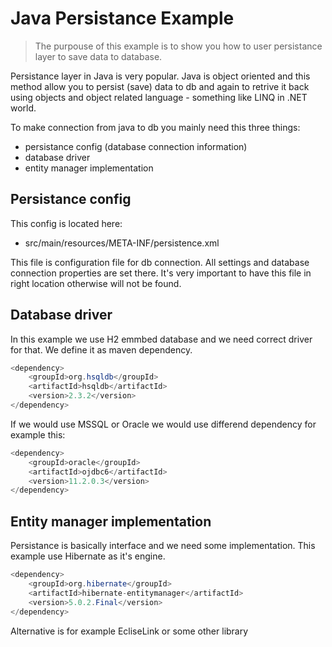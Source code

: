 # Java Persistance Example

> The purpouse of this example is to show you how to user persistance layer to save data to database.

Persistance layer in Java is very popular. Java is object oriented and this method allow you to persist (save) data to db and again to retrive it back using objects and object related language - something like LINQ in .NET world. 

To make connection from java to db you mainly need this three things:

* persistance config (database connection information)
* database driver
* entity manager implementation

## Persistance config

This config is located here: 

* src/main/resources/META-INF/persistence.xml 

This file is configuration file for db connection. All settings and database connection properties are set there. It's very important to have this file in right location otherwise will not be found.

## Database driver

In this example we use H2 emmbed database and we need correct driver for that. We define it as maven dependency.
```java
<dependency>
	<groupId>org.hsqldb</groupId>
	<artifactId>hsqldb</artifactId>
	<version>2.3.2</version>
</dependency>
```
If we would use MSSQL or Oracle we would use differend dependency for example this:
```java
<dependency>
    <groupId>oracle</groupId>
    <artifactId>ojdbc6</artifactId>
    <version>11.2.0.3</version>
</dependency>
```
## Entity manager implementation
Persistance is basically interface and we need some implementation. This example use Hibernate as it's engine.
```java
<dependency>
	<groupId>org.hibernate</groupId>
	<artifactId>hibernate-entitymanager</artifactId>
	<version>5.0.2.Final</version>
</dependency>
```
Alternative is for example EcliseLink or some other library
